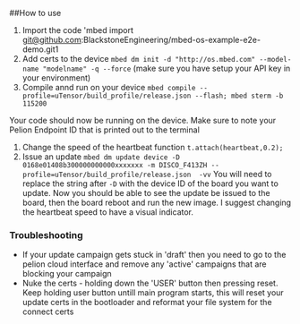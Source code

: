 ##How to use

1. Import the code 'mbed import git@github.com:BlackstoneEngineering/mbed-os-example-e2e-demo.git1
1. Add certs to the device `mbed dm init -d "http://os.mbed.com" --model-name "modelname" -q --force` (make sure you have setup your API key in your environment)
1. Compile annd run on your device `mbed compile --profile=uTensor/build_profile/release.json --flash; mbed sterm -b 115200`

Your code should now be running on the device. Make sure to note your Pelion Endpoint ID that is printed out to the terminal
1. Change the speed of the heartbeat function `t.attach(heartbeat,0.2);`
1. Issue an update ` mbed dm update device -D 0168e01408b300000000000xxxxxxx -m DISCO_F413ZH --profile=uTensor/build_profile/release.json  -vv ` You will need to replace the string after `-D` with the device ID of the board you want to update. 
Now you should be able to see the update be issued to the board, then the board reboot and run the new image. I suggest changing the heartbeat speed to have a visual indicator. 


### Troubleshooting
- If your update campaign gets stuck in 'draft' then you need to go to the pelion cloud interface and remove any 'active' campaigns that are blocking your campaign
- Nuke the certs - holding down the 'USER' button then pressing reset. Keep holding user button untill main program starts, this will reset your update certs in the bootloader and reformat your file system for the connect certs

